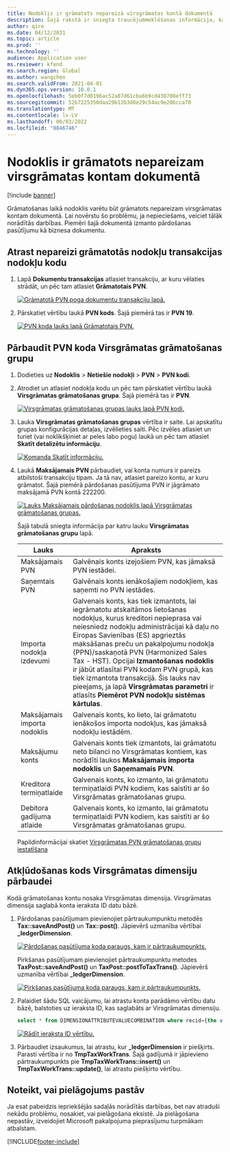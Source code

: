 ```yaml
---
title: Nodoklis ir grāmatots nepareizā virsgrāmatas kontā dokumentā
description: Šajā rakstā ir sniegta traucējummeklēšanas informācija, kas var palīdzēt, grāmatojot nodokļus nepareizā virsgrāmatas kontā dokumentā.
author: qire
ms.date: 04/12/2021
ms.topic: article
ms.prod: ''
ms.technology: ''
audience: Application user
ms.reviewer: kfend
ms.search.region: Global
ms.author: wangchen
ms.search.validFrom: 2021-04-01
ms.dyn365.ops.version: 10.0.1
ms.openlocfilehash: 5eb0f7d0196ac52a87d61cba6b9cd438708eff73
ms.sourcegitcommit: 52b7225350daa29b1263d8e29c54ac9e20bcca70
ms.translationtype: MT
ms.contentlocale: lv-LV
ms.lasthandoff: 06/03/2022
ms.locfileid: "8846746"
---
```

# <a name="tax-is-posted-to-the-wrong-ledger-account-in-the-voucher"></a>Nodoklis ir grāmatots nepareizam virsgrāmatas kontam dokumentā

[!include [banner](../includes/banner.md)]

Grāmatošanas laikā nodoklis varētu būt grāmatots nepareizam virsgrāmatas kontam dokumentā. Lai novērstu šo problēmu, ja nepieciešams, veiciet tālāk norādītās darbības. Piemēri šajā dokumentā izmanto pārdošanas pasūtījumu kā biznesa dokumentu.

## <a name="find-the-tax-code-of-the-incorrectly-posted-tax-transaction"></a>Atrast nepareizi grāmatotās nodokļu transakcijas nodokļu kodu

1. Lapā **Dokumentu transakcijas** atlasiet transakciju, ar kuru vēlaties strādāt, un pēc tam atlasiet **Grāmatotais PVN**.

    [![Grāmatotā PVN poga dokumentu transakciju lapā.](./media/tax-posted-to-wrong-ledger-account-Picture1.png)](./media/tax-posted-to-wrong-ledger-account-Picture1.png)

2. Pārskatiet vērtību laukā **PVN kods**. Šajā piemērā tas ir **PVN 19**.

    [![PVN koda lauks lapā Grāmatotais PVN.](./media/tax-posted-to-wrong-ledger-account-Picture2.png)](./media/tax-posted-to-wrong-ledger-account-Picture2.png)

## <a name="check-the-ledger-posting-group-of-the-tax-code"></a>Pārbaudīt PVN koda Virsgrāmatas grāmatošanas grupu

1. Dodieties uz **Nodoklis** \> **Netiešie nodokļi** \> **PVN** \> **PVN kodi**.
2. Atrodiet un atlasiet nodokļa kodu un pēc tam pārskatiet vērtību laukā **Virsgrāmatas grāmatošanas grupa**. Šajā piemērā tas ir **PVN**.

    [![Virsgrāmatas grāmatošanas grupas lauks lapā PVN kodi.](./media/tax-posted-to-wrong-ledger-account-Picture3.png)](./media/tax-posted-to-wrong-ledger-account-Picture3.png)

3. Lauka **Virsgrāmatas grāmatošanas grupas** vērtība ir saite. Lai apskatītu grupas konfigurācijas detaļas, izvēlieties saiti. Pēc izvēles atlasiet un turiet (vai noklikšķiniet ar peles labo pogu) laukā un pēc tam atlasiet **Skatīt detalizētu informāciju**.

    [![Komanda Skatīt informāciju.](./media/tax-posted-to-wrong-ledger-account-Picture4.png)](./media/tax-posted-to-wrong-ledger-account-Picture4.png)

4. Laukā **Maksājamais PVN** pārbaudiet, vai konta numurs ir pareizs atbilstoši transakciju tipam. Ja tā nav, atlasiet pareizo kontu, ar kuru grāmatot. Šajā piemērā pārdošanas pasūtījuma PVN ir jāgrāmato maksājamā PVN kontā 222200.

    [![Lauks Maksājamais pārdošanas nodoklis lapā Virsgrāmatas grāmatošanas grupas.](./media/tax-posted-to-wrong-ledger-account-Picture5.png)](./media/tax-posted-to-wrong-ledger-account-Picture5.png)

    Šajā tabulā sniegta informācija par katru lauku **Virsgrāmatas grāmatošanas grupu** lapā.

    | Lauks                  | Apraksts |
    |------------------------|-------------|
    | Maksājamais PVN      | Galvēnais konts izejošiem PVN, kas jāmaksā PVN iestādei. |
    | Saņemtais PVN   | Galvēnais konts ienākošajiem nodokļiem, kas saņemti no PVN iestādes. |
    | Importa nodokļa izdevumi        | Galvenais konts, kas tiek izmantots, lai iegrāmatotu atskaitāmos lietošanas nodokļus, kurus kreditori nepieprasa vai neiesniedz nodokļu administrācijai kā daļu no Eiropas Savienības (ES) apgrieztās maksāšanas preču un pakalpojumu nodokļa (PPN)/saskaņotā PVN (Harmonized Sales Tax - HST). Opcijai **Izmantošanas nodoklis** ir jābūt atlasītai PVN kodam PVN grupā, kas tiek izmantota transakcijā. Šis lauks nav pieejams, ja lapā **Virsgrāmatas parametri** ir atlasīts **Piemērot PVN nodokļu sistēmas kārtulas**. |
    | Maksājamais importa nodoklis        | Galvenais konts, ko lieto, lai grāmatotu ienākošos importa nodokļus, kas jāmaksā nodokļu iestādēm. |
    | Maksājumu konts     | Galvenais konts tiek izmantots, lai grāmatotu neto bilanci no Virsgrāmatas kontiem, kas norādīti laukos **Maksājamais importa nodoklis** un **Saņemamais PVN**. |
    | Kreditora termiņatlaide   | Galvenais konts, ko izmanto, lai grāmatotu termiņatlaidi PVN kodiem, kas saistīti ar šo Virsgrāmatas grāmatošanas grupu. |
    | Debitora gadījuma atlaide | Galvenais konts, ko izmanto, lai grāmatotu termiņatlaidi PVN kodiem, kas saistīti ar šo Virsgrāmatas grāmatošanas grupu. |

    Papildinformācijai skatiet [Virsgrāmatas PVN grāmatošanas grupu iestatīšana](tasks/set-up-ledger-posting-groups-sales-tax.md)

## <a name="debug-in-code-to-check-ledger-dimensions"></a>Atkļūdošanas kods Virsgrāmatas dimensiju pārbaudei

Kodā grāmatošanas kontu nosaka Virsgrāmatas dimensija. Virsgrāmatas dimensija saglabā konta ieraksta ID datu bāzē.

1. Pārdošanas pasūtījumam pievienojiet pārtraukumpunktu metodēs **Tax::saveAndPost()** un **Tax::post()**. Jāpievērš uzmanība vērtībai **\_ledgerDimension**.

    [![Pārdošanas pasūtījuma koda paraugs, kam ir pārtraukumpunkts.](./media/tax-posted-to-wrong-ledger-account-Picture6.png)](./media/tax-posted-to-wrong-ledger-account-Picture6.png)

    Pirkšanas pasūtījumam pievienojiet pārtraukumpunktu metodes **TaxPost::saveAndPost()** un **TaxPost::postToTaxTrans()**. Jāpievērš uzmanība vērtībai **\_ledgerDimension**.

    [![Pirkšanas pasūtījuma koda paraugs, kam ir pārtraukumpunkts.](./media/tax-posted-to-wrong-ledger-account-Picture7.png)](./media/tax-posted-to-wrong-ledger-account-Picture7.png)

2. Palaidiet šādu SQL vaicājumu, lai atrastu konta parādāmo vērtību datu bāzē, balstoties uz ieraksta ID, kas saglabāts ar Virsgrāmatas dimensiju.

    ```sql
    select * from DIMENSIONATTRIBUTEVALUECOMBINATION where recid={the value of _ledgerDimension}
    ```

    [![Rādīt ieraksta ID vērtību.](./media/tax-posted-to-wrong-ledger-account-Picture8.png)](./media/tax-posted-to-wrong-ledger-account-Picture8.png)

3. Pārbaudiet izsaukumus, lai atrastu, kur **_ledgerDimension** ir piešķirts. Parasti vērtība ir no **TmpTaxWorkTrans**. Šajā gadījumā ir jāpievieno pārtraukumpunkts pie **TmpTaxWorkTrans::insert()** un **TmpTaxWorkTrans::update()**, lai atrastu piešķirto vērtību.

## <a name="determine-whether-customization-exists"></a>Noteikt, vai pielāgojums pastāv

Ja esat pabeidzis iepriekšējās sadaļās norādītās darbības, bet nav atraduši nekādu problēmu, nosakiet, vai pielāgošana eksistē. Ja pielāgošana nepastāv, izveidojiet Microsoft pakalpojuma pieprasījumu turpmākam atbalstam.

[!INCLUDE[footer-include](../../includes/footer-banner.md)]
